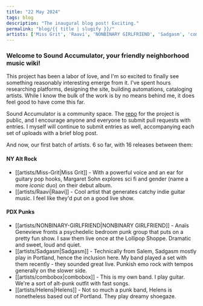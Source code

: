 ```yaml
---
title: "22 May 2024"
tags: blog
description: "The inaugural blog post! Exciting."
permalink: "blog/{{ title | slugify }}/"
artists: ['Miss Grit', 'Raavi', 'NONBINARY GIRLFRIEND', 'Sadgasm', 'combobox', 'Helens', 'scribble-t']
---
```


### Welcome to Sound Accumulator, your friendly neighborhood music wiki!

This project has been a labor of love, and I'm so excited to finally see something reasonably interesting emerge from it. I've spent hours researching platforms, designing the site, building automations, cataloging artists. While I know the bulk of the work is by no means behind me, it does feel good to have come this far.

Sound Accumulator is a community space. The [repo](https://github.com/t-schreibs/sound-accumulator) for the project is public, and I encourage anyone and everyone to submit pull requests with entries. I myself will continue to submit entries as well, accompanying each set of uploads with a brief blog post.

And now, our first batch of artists. 6 so far, with 16 releases between them:

#### NY Alt Rock

- [[artists/Miss-Grit|Miss Grit]] - With a powerful voice and an ear for guitary pop hooks, Margaret Sohn explores sci fi and gender (name a more _iconic_ duo) on their debut album.
- [[artists/Raavi|Raavi]] - Cool artist that generates catchy indie guitar music. I feel like they'd put on a good live show.

#### PDX Punks

- [[artists/NONBINARY-GIRLFRIEND|NONBINARY GIRLFRIEND]] - Anaïs Genevieve fronts a psychedelic bedroom punk group that puts on a pretty fun show. I saw them live once at the Lollipop Shoppe. Dramatic and sweet, loud and quiet.
- [[artists/Sadgasm|Sadgasm]] - Technically from Salem, Sadgasm mostly play in Portland, hence the inclusion here. My band played a set with them recently - they sounded great live. Punkish emo rock with tempos generally on the slower side.
- [[artists/combobox|combobox]] - This is my own band. I play guitar. We're a sort of alt-punk outfit with fast songs.
- [[artists/Helens|Helens]] - Not so much a punk band, Helens is nonetheless based out of Portland. They play dreamy shoegaze.
